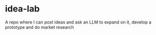 # idea-lab
A repo where I can post ideas and ask an LLM to expand on it, develop a prototype and do market research
